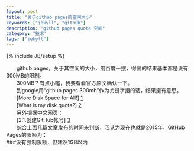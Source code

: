 ```yaml
---
layout: post
title: "关于github pages的空间大小"
keywords: ["jekyll", "github"]
description: "github pages quota 空间"
category: "技术"
tags: ["jekyll"]
---
```

{% include JB/setup %}

　　github pages，关于其空间的大小，用百度一搜，得出的结果基本都是说有300MB的限制。  
　　300MB？有点小噻，我要看看官方原文确认一下。  
　　到google用“github pages 300mb”作为关键字搜的话，结果挺有意思。  
　　[More Disk Space for All!] [1]  
　　[What is my disk quota?] [2]  
　　另外根据中文网页：  
　　[2.1.创建GitHub帐号] [3]  
　　综合上面几篇文章发布的时间来判断，我认为现在也就是2015年，GitHub Pages的限额为：  
    ###没有强制限额，但建议1GB以内

  [1]:https://github.com/blog/353-more-disk-space-for-all
  [2]:https://help.github.com/articles/what-is-my-disk-quota/
  [3]:http://www.worldhello.net/gotgithub/02-join-github/010-account-setup.html